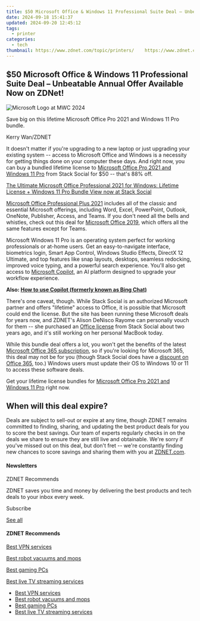 ```yaml
---
title: $50 Microsoft Office & Windows 11 Professional Suite Deal – Unbeatable Annual Offer Available Now on ZDNet!
date: 2024-09-18 15:41:37
updated: 2024-09-20 12:45:12
tags:
  - printer
categories:
  - tech
thumbnail: https://www.zdnet.com/topic/printers/    https://www.zdnet.com/a/img/resize/0b6e84612d949f5c08444a93e1bff73d8d5b687c/2023/07/10/db47e574-dfd2-481e-bfac-f68263f2b113/stacksocial-windows-11.jpg?width=170&height=128&fit=crop&auto=webp
---
```


## $50 Microsoft Office & Windows 11 Professional Suite Deal – Unbeatable Annual Offer Available Now on ZDNet!

![Microsoft Logo at MWC 2024](https://www.zdnet.com/a/img/resize/cf6c4856209bdb29c310c92d2612c089449cb208/2024/02/27/40e525a4-9667-49c0-9884-66b980cef8d9/dsc01441.jpg?auto=webp&width=1280)

Save big on this lifetime Microsoft Office Pro 2021 and Windows 11 Pro bundle. 

Kerry Wan/ZDNET

It doesn't matter if you're upgrading to a new laptop or just upgrading your existing system -- access to Microsoft Office and Windows is a necessity for getting things done on your computer these days. And right now, you can buy a bundled lifetime license to [Microsoft Office Pro 2021 and Windows 11 Pro](https://www.stacksocial.com/sales/the-ultimate-microsoft-office-professional-2021-for-windows-lifetime-license-windows-11-pro-bundle?aid=a-ceempx7z&utm%5Fsource=zdnet.com&utm%5Fmedium=referral&utm%5Fcampaign=the-ultimate-microsoft-office-professional-2021-for-windows-lifetime-license-windows-11-pro-bundle%5F041524&utm%5Fterm=scsf-595159&utm%5Fcontent=a0xRn000000xLoPIAU&scsonar=1) from Stack Social for $50 -- that's 88% off. 

[The Ultimate Microsoft Office Professional 2021 for Windows: Lifetime License + Windows 11 Pro Bundle View now at Stack Social](https://www.stacksocial.com/sales/the-ultimate-microsoft-office-professional-2021-for-windows-lifetime-license-windows-11-pro-bundle?aid=a-ceempx7z&utm%5Fsource=zdnet.com&utm%5Fmedium=referral&utm%5Fcampaign=the-ultimate-microsoft-office-professional-2021-for-windows-lifetime-license-windows-11-pro-bundle%5F041524&utm%5Fterm=scsf-595159&utm%5Fcontent=a0xRn000000xLoPIAU&scsonar=1)

[Microsoft Office Professional Plus 2021](https://www.stacksocial.com/sales/the-ultimate-microsoft-office-professional-2021-for-windows-lifetime-license-windows-11-pro-bundle?aid=a-ceempx7z&utm%5Fsource=zdnet.com&utm%5Fmedium=referral&utm%5Fcampaign=the-ultimate-microsoft-office-professional-2021-for-windows-lifetime-license-windows-11-pro-bundle%5F041524&utm%5Fterm=scsf-595159&utm%5Fcontent=a0xRn000000xLoPIAU&scsonar=1) includes all of the classic and essential Microsoft offerings, including Word, Excel, PowerPoint, Outlook, OneNote, Publisher, Access, and Teams. If you don't need all the bells and whistles, check out this deal for [Microsoft Office 2019](https://www.zdnet.com/article/microsoft-office-2019-deal/), which offers all the same features except for Teams. 

Microsoft Windows 11 Pro is an operating system perfect for working professionals or at-home users. Get an easy-to-navigate interface, biometrics login, Smart App Control, Windows Studio Effects, DirectX 12 Ultimate, and top features like snap layouts, desktops, seamless redocking, improved voice typing, and a powerful search experience. You'll also get access to [Microsoft Copilot](https://www.zdnet.com/article/what-is-copilot-formerly-bing-chat-heres-everything-you-need-to-know/), an AI platform designed to upgrade your workflow experience. 

**Also: [How to use Copilot (formerly known as Bing Chat)](https://www.zdnet.com/article/how-to-use-the-new-bing-and-how-its-different-from-chatgpt/)**

There's one caveat, though. While Stack Social is an authorized Microsoft partner and offers "lifetime" access to Office, it is possible that Microsoft could end the license. But the site has been running these Microsoft deals for years now, and ZDNET's Alison DeNisco Rayome can personally vouch for them -- she purchased an [Office license](https://www.zdnet.com/article/microsoft-office-professional-2021-deal/) from Stack Social about two years ago, and it's still working on her personal MacBook today. 

While this bundle deal offers a lot, you won't get the benefits of the latest [Microsoft Office 365 subscription](https://www.zdnet.com/article/microsoft-365-deal/), so if you're looking for Microsoft 365, this deal may not be for you (though Stack Social does have a [discount on Office 365](https://www.zdnet.com/article/microsoft-365-deal/), too.) Windows users must update their OS to Windows 10 or 11 to access these software deals. 

Get your lifetime license bundles for [Microsoft Office Pro 2021 and Windows 11 Pro](https://www.stacksocial.com/sales/the-ultimate-microsoft-office-professional-2021-for-windows-lifetime-license-windows-11-pro-bundle?aid=a-ceempx7z&utm%5Fsource=zdnet.com&utm%5Fmedium=referral&utm%5Fcampaign=the-ultimate-microsoft-office-professional-2021-for-windows-lifetime-license-windows-11-pro-bundle%5F041524&utm%5Fterm=scsf-595159&utm%5Fcontent=a0xRn000000xLoPIAU&scsonar=1) right now.

## When will this deal expire?

Deals are subject to sell-out or expire at any time, though ZDNET remains committed to finding, sharing, and updating the best product deals for you to score the best savings. Our team of experts regularly checks in on the deals we share to ensure they are still live and obtainable. We're sorry if you've missed out on this deal, but don't fret -- we're constantly finding new chances to score savings and sharing them with you at [ZDNET.com](https://www.zdnet.com/). 

#### Newsletters

ZDNET Recommends

ZDNET saves you time and money by delivering the best products and tech deals to your inbox every week.

 Subscribe

[See all](https://www.zdnet.com/newsletters/)

#### **ZDNET** Recommends

[Best VPN services](https://www.zdnet.com/article/best-vpn/ "Best VPN services")

[Best robot vacuums and mops](https://www.zdnet.com/article/best-robot-vacuum-mop/ "Best robot vacuums and mops")

[Best gaming PCs](https://www.zdnet.com/article/best-gaming-pc/ "Best gaming PCs")

[Best live TV streaming services](https://www.zdnet.com/article/best-live-tv-streaming-service/ "Best live TV streaming services")

* [Best VPN services](https://www.zdnet.com/article/best-vpn/ "Best VPN services")
* [Best robot vacuums and mops](https://www.zdnet.com/article/best-robot-vacuum-mop/ "Best robot vacuums and mops")
* [Best gaming PCs](https://www.zdnet.com/article/best-gaming-pc/ "Best gaming PCs")
* [Best live TV streaming services](https://www.zdnet.com/article/best-live-tv-streaming-service/ "Best live TV streaming services")

<ins class="adsbygoogle"
     style="display:block"
     data-ad-format="autorelaxed"
     data-ad-client="ca-pub-7571918770474297"
     data-ad-slot="1223367746"></ins>



<ins class="adsbygoogle"
     style="display:block"
     data-ad-client="ca-pub-7571918770474297"
     data-ad-slot="8358498916"
     data-ad-format="auto"
     data-full-width-responsive="true"></ins>
